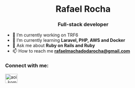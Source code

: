 <h1 align="center">Rafael Rocha</h1>
<h3 align="center">Full-stack developer</h3>

- 🔭 I’m currently working on TRF6
- 🌱 I’m currently learning **Laravel, PHP, AWS and Docker**
- 💬 Ask me about **Ruby on Rails and Ruby**
- 📫 How to reach me **rafaelmachadodarocha@gmail.com**
<p align="left">
<h3 align="left">Connect with me:</h3>
<a href="https://instagram.com/db_drop" target="blank"><img align="center" src="https://cdn.jsdelivr.net/npm/simple-icons@3.0.1/icons/instagram.svg" alt="aoi_komoretsuki" height="30" width="40" /></a>
</p>
